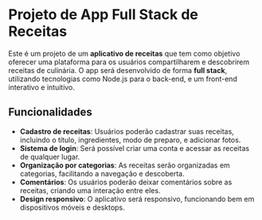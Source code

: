 # Projeto de App Full Stack de Receitas

Este é um projeto de um **aplicativo de receitas** que tem como objetivo oferecer uma plataforma para os usuários compartilharem e descobrirem receitas de culinária. O app será desenvolvido de forma **full stack**, utilizando tecnologias como Node.js para o back-end, e um front-end interativo e intuitivo.

## Funcionalidades

- **Cadastro de receitas**: Usuários poderão cadastrar suas receitas, incluindo o título, ingredientes, modo de preparo, e adicionar fotos.
- **Sistema de login**: Será possível criar uma conta e acessar as receitas de qualquer lugar.
- **Organização por categorias**: As receitas serão organizadas em categorias, facilitando a navegação e descoberta.
- **Comentários**: Os usuários poderão deixar comentários sobre as receitas, criando uma interação entre eles.
- **Design responsivo**: O aplicativo será responsivo, funcionando bem em dispositivos móveis e desktops.
